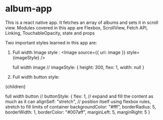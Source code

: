 # album-app
This is a react native app. 
It fetches an array of albums and sets it in scroll view. 
Modules covered in this app are Flexbox, ScrollView, Fetch API, Linking, TouchableOpacity, state and props

Two important styles learned in this app are:

1) Full width Image style : 
 <Image source={{ uri: image }} style={imageStyle} />
 
   full width image
    // imageStyle: {
    height: 300,
    flex: 1,
    width: null
  } 


2) Full width button style:

<TouchableOpacity onPress={onPress} style={buttonStyle}>
      <Text style={textStyle}>{children}</Text>
</TouchableOpacity>
    
  full width button
    // buttonStyle: {
    flex: 1, // expand and fill the content as much as it can
    alignSelf: "stretch", // position itself using flexbox rules, stretch to fill limits of container
    backgroundColor: "#fff",
    borderRadius: 5,
    borderWidth: 1,
    borderColor: "#007aff",
    marginLeft: 5,
    marginRight: 5
  }
